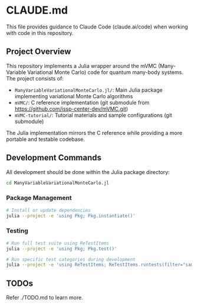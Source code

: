 # CLAUDE.md

This file provides guidance to Claude Code (claude.ai/code) when working with code in this repository.

## Project Overview

This repository implements a Julia wrapper around the mVMC (Many-Variable Variational Monte Carlo) code for quantum many-body systems. The project consists of:

- `ManyVariableVariationalMonteCarlo.jl/`: Main Julia package implementing variational Monte Carlo algorithms
- `mVMC/`: C reference implementation (git submodule from https://github.com/issp-center-dev/mVMC.git)
- `mVMC-tutorial/`: Tutorial materials and sample configurations (git submodule)

The Julia implementation mirrors the C reference while providing a more portable and testable codebase.

## Development Commands

All development should be done within the Julia package directory:

```bash
cd ManyVariableVariationalMonteCarlo.jl
```

### Package Management
```bash
# Install or update dependencies
julia --project -e 'using Pkg; Pkg.instantiate()'
```

### Testing
```bash
# Run full test suite using ReTestItems
julia --project -e 'using Pkg; Pkg.test()'

# Run specific test categories during development
julia --project -e 'using ReTestItems; ReTestItems.runtests(filter="sampler")'
```

## TODOs

Refer ./TODO.md to learn more.
